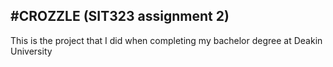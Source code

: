 #CROZZLE (SIT323 assignment 2)
---
This is the project that I did when completing my bachelor degree at Deakin University 
